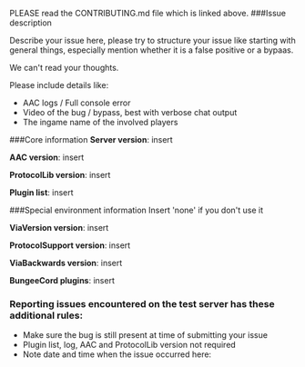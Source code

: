 PLEASE read the CONTRIBUTING.md file which is linked above.
###Issue description

Describe your issue here, please try to structure your
issue like starting with general things, especially
mention whether it is a false positive or a bypaas.

We can't read your thoughts.

Please include details like:
* AAC logs / Full console error
* Video of the bug / bypass, best with verbose chat output
* The ingame name of the involved players

###Core information
**Server version**: insert

**AAC version**: insert

**ProtocolLib version**: insert

**Plugin list**: insert

###Special environment information
Insert 'none' if you don't use it

**ViaVersion version**: insert

**ProtocolSupport version**: insert

**ViaBackwards version**: insert

**BungeeCord plugins**: insert

### Reporting issues encountered on the test server has these additional rules:

* Make sure the bug is still present at time of submitting your issue
* Plugin list, log, AAC and ProtocolLib version not required
* Note date and time when the issue occurred here: 

